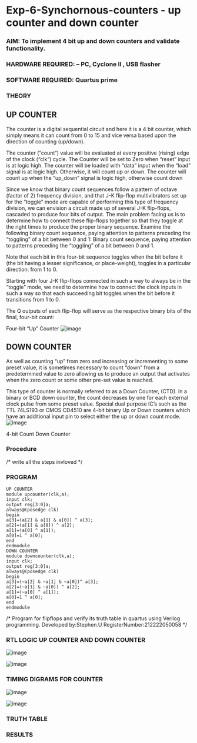 # Exp-6-Synchornous-counters - up counter and down counter 
### AIM: To implement 4 bit up and down counters and validate  functionality.
### HARDWARE REQUIRED:  – PC, Cyclone II , USB flasher
### SOFTWARE REQUIRED:   Quartus prime
### THEORY 

## UP COUNTER 
The counter is a digital sequential circuit and here it is a 4 bit counter, which simply means it can count from 0 to 15 and vice versa based upon the direction of counting (up/down). 

The counter (“count“) value will be evaluated at every positive (rising) edge of the clock (“clk“) cycle.
The Counter will be set to Zero when “reset” input is at logic high.
The counter will be loaded with “data” input when the “load” signal is at logic high. Otherwise, it will count up or down.
The counter will count up when the “up_down” signal is logic high, otherwise count down

Since we know that binary count sequences follow a pattern of octave (factor of 2) frequency division, and that J-K flip-flop multivibrators set up for the “toggle” mode are capable of performing this type of frequency division, we can envision a circuit made up of several J-K flip-flops, cascaded to produce four bits of output.
The main problem facing us is to determine how to connect these flip-flops together so that they toggle at the right times to produce the proper binary sequence.
Examine the following binary count sequence, paying attention to patterns preceding the “toggling” of a bit between 0 and 1:
Binary count sequence, paying attention to patterns preceding the “toggling” of a bit between 0 and 1.

Note that each bit in this four-bit sequence toggles when the bit before it (the bit having a lesser significance, or place-weight), toggles in a particular direction: from 1 to 0.



 
 

Starting with four J-K flip-flops connected in such a way to always be in the “toggle” mode, we need to determine how to connect the clock inputs in such a way so that each succeeding bit toggles when the bit before it transitions from 1 to 0.

The Q outputs of each flip-flop will serve as the respective binary bits of the final, four-bit count:

 
 

Four-bit “Up” Counter
![image](https://user-images.githubusercontent.com/36288975/169644758-b2f4339d-9532-40c5-af40-8f4f8c942e2c.png)



## DOWN COUNTER 

As well as counting “up” from zero and increasing or incrementing to some preset value, it is sometimes necessary to count “down” from a predetermined value to zero allowing us to produce an output that activates when the zero count or some other pre-set value is reached.

This type of counter is normally referred to as a Down Counter, (CTD). In a binary or BCD down counter, the count decreases by one for each external clock pulse from some preset value. Special dual purpose IC’s such as the TTL 74LS193 or CMOS CD4510 are 4-bit binary Up or Down counters which have an additional input pin to select either the up or down count mode.
![image](https://user-images.githubusercontent.com/36288975/169644844-1a14e123-7228-4ed8-81a9-eb937dff4ac8.png)


4-bit Count Down Counter
### Procedure
/* write all the steps invloved */



### PROGRAM 
```
UP COUNTER
module upcounter(clk,a);
input clk;
output reg[3:0]a;
always@(posedge clk)
begin
a[3]=(a[2] & a[1] & a[0]) ^ a[3];
a[2]=(a[1] & a[0]) ^ a[2];
a[1]=(a[0] ^ a[1]);
a[0]=1 ^ a[0];
end
endmodule
DOWN COUNTER
module downcounter(clk,a);
input clk;
output reg[3:0]a;
always@(posedge clk)
begin
a[3]=(~a[2] & ~a[1] & ~a[0])^ a[3];
a[2]=(~a[1] & ~a[0]) ^ a[2];
a[1]=(~a[0] ^ a[1]);
a[0]=1 ^ a[0];
end
endmodule
```
/*
Program for flipflops  and verify its truth table in quartus using Verilog programming.
Developed by:Stephen.U
RegisterNumber:212222050058 
*/






### RTL LOGIC UP COUNTER AND DOWN COUNTER  
![image](https://github.com/Stephenula/Exp-7-Synchornous-counters-/assets/130553855/653ffabc-c448-4787-a163-da1eba314beb)

![image](https://github.com/Stephenula/Exp-7-Synchornous-counters-/assets/130553855/dfae4064-d9a3-4b69-887a-e1f45a54ad5c)








### TIMING DIGRAMS FOR COUNTER  

![image](https://github.com/Stephenula/Exp-7-Synchornous-counters-/assets/130553855/ba31573b-c5b1-4390-9a53-8af69d33a245)

![image](https://github.com/Stephenula/Exp-7-Synchornous-counters-/assets/130553855/1f4df968-27af-45fd-bfe4-6ea87128a23e)



### TRUTH TABLE 






### RESULTS 
